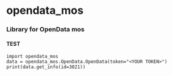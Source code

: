 # opendata_mos
### Library for OpenData mos
#### TEST
```
import opendata_mos
data = opendata_mos.OpenData.OpenData(token="<YOUR TOKEN>")
print(data.get_info(id=3021))
```
